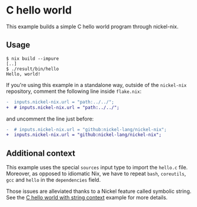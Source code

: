 # C hello world

This example builds a simple C hello world program through nickel-nix.

## Usage

```console
$ nix build --impure
[..]
$ ./result/bin/hello
Hello, world!
```

If you're using this example in a standalone way, outside of the `nickel-nix`
repository, comment the following line inside `flake.nix`:

```diff
-  inputs.nickel-nix.url = "path:../../";
+  # inputs.nickel-nix.url = "path:../../";
```

and uncomment the line just before:

```diff
-  # inputs.nickel-nix.url = "github:nickel-lang/nickel-nix";
+  inputs.nickel-nix.url = "github:nickel-lang/nickel-nix";
```

## Additional context

This example uses the special `sources` input type to import the `hello.c` file.
Moreover, as opposed to idiomatic Nix, we have to repeat `bash`, `coreutils`,
`gcc` and `hello` in the `dependencies` field.

Those issues are alleviated thanks to a Nickel feature called symbolic string.
See the [C hello world with string
context](../c-hello-world-string-ctxt/README.md) example for more details.
